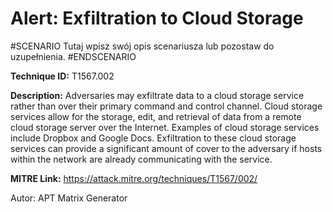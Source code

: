 # Alert: Exfiltration to Cloud Storage

#SCENARIO
Tutaj wpisz swój opis scenariusza lub pozostaw do uzupełnienia.
#ENDSCENARIO

**Technique ID:** T1567.002

**Description:** Adversaries may exfiltrate data to a cloud storage service rather than over their primary command and control channel. Cloud storage services allow for the storage, edit, and retrieval of data from a remote cloud storage server over the Internet.  Examples of cloud storage services include Dropbox and Google Docs. Exfiltration to these cloud storage services can provide a significant amount of cover to the adversary if hosts within the network are already communicating with the service. 

**MITRE Link:** https://attack.mitre.org/techniques/T1567/002/

Autor: APT Matrix Generator

<!--
Tactics: 
Technique ID: T1567.002
Status: Pending
-->
